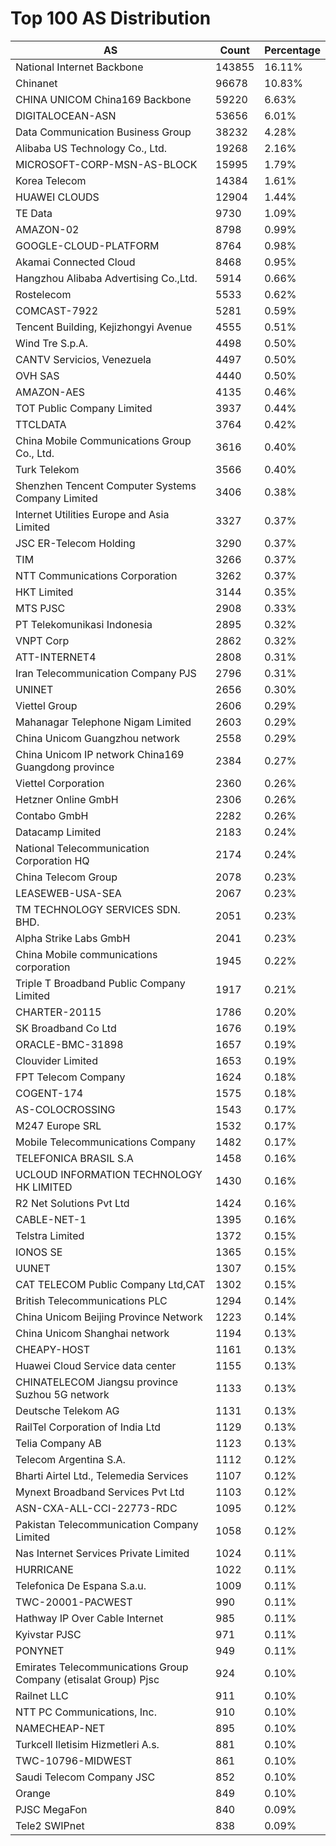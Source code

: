 # Top 100 AS Distribution
| AS | Count | Percentage |
|----|----|----|
| National Internet Backbone | 143855 | 16.11% |
| Chinanet | 96678 | 10.83% |
| CHINA UNICOM China169 Backbone | 59220 | 6.63% |
| DIGITALOCEAN-ASN | 53656 | 6.01% |
| Data Communication Business Group | 38232 | 4.28% |
| Alibaba US Technology Co., Ltd. | 19268 | 2.16% |
| MICROSOFT-CORP-MSN-AS-BLOCK | 15995 | 1.79% |
| Korea Telecom | 14384 | 1.61% |
| HUAWEI CLOUDS | 12904 | 1.44% |
| TE Data | 9730 | 1.09% |
| AMAZON-02 | 8798 | 0.99% |
| GOOGLE-CLOUD-PLATFORM | 8764 | 0.98% |
| Akamai Connected Cloud | 8468 | 0.95% |
| Hangzhou Alibaba Advertising Co.,Ltd. | 5914 | 0.66% |
| Rostelecom | 5533 | 0.62% |
| COMCAST-7922 | 5281 | 0.59% |
| Tencent Building, Kejizhongyi Avenue | 4555 | 0.51% |
| Wind Tre S.p.A. | 4498 | 0.50% |
| CANTV Servicios, Venezuela | 4497 | 0.50% |
| OVH SAS | 4440 | 0.50% |
| AMAZON-AES | 4135 | 0.46% |
| TOT Public Company Limited | 3937 | 0.44% |
| TTCLDATA | 3764 | 0.42% |
| China Mobile Communications Group Co., Ltd. | 3616 | 0.40% |
| Turk Telekom | 3566 | 0.40% |
| Shenzhen Tencent Computer Systems Company Limited | 3406 | 0.38% |
| Internet Utilities Europe and Asia Limited | 3327 | 0.37% |
| JSC ER-Telecom Holding | 3290 | 0.37% |
| TIM | 3266 | 0.37% |
| NTT Communications Corporation | 3262 | 0.37% |
| HKT Limited | 3144 | 0.35% |
| MTS PJSC | 2908 | 0.33% |
| PT Telekomunikasi Indonesia | 2895 | 0.32% |
| VNPT Corp | 2862 | 0.32% |
| ATT-INTERNET4 | 2808 | 0.31% |
| Iran Telecommunication Company PJS | 2796 | 0.31% |
| UNINET | 2656 | 0.30% |
| Viettel Group | 2606 | 0.29% |
| Mahanagar Telephone Nigam Limited | 2603 | 0.29% |
| China Unicom Guangzhou network | 2558 | 0.29% |
| China Unicom IP network China169 Guangdong province | 2384 | 0.27% |
| Viettel Corporation | 2360 | 0.26% |
| Hetzner Online GmbH | 2306 | 0.26% |
| Contabo GmbH | 2282 | 0.26% |
| Datacamp Limited | 2183 | 0.24% |
| National Telecommunication Corporation HQ | 2174 | 0.24% |
| China Telecom Group | 2078 | 0.23% |
| LEASEWEB-USA-SEA | 2067 | 0.23% |
| TM TECHNOLOGY SERVICES SDN. BHD. | 2051 | 0.23% |
| Alpha Strike Labs GmbH | 2041 | 0.23% |
| China Mobile communications corporation | 1945 | 0.22% |
| Triple T Broadband Public Company Limited | 1917 | 0.21% |
| CHARTER-20115 | 1786 | 0.20% |
| SK Broadband Co Ltd | 1676 | 0.19% |
| ORACLE-BMC-31898 | 1657 | 0.19% |
| Clouvider Limited | 1653 | 0.19% |
| FPT Telecom Company | 1624 | 0.18% |
| COGENT-174 | 1575 | 0.18% |
| AS-COLOCROSSING | 1543 | 0.17% |
| M247 Europe SRL | 1532 | 0.17% |
| Mobile Telecommunications Company | 1482 | 0.17% |
| TELEFONICA BRASIL S.A | 1458 | 0.16% |
| UCLOUD INFORMATION TECHNOLOGY HK LIMITED | 1430 | 0.16% |
| R2 Net Solutions Pvt Ltd | 1424 | 0.16% |
| CABLE-NET-1 | 1395 | 0.16% |
| Telstra Limited | 1372 | 0.15% |
| IONOS SE | 1365 | 0.15% |
| UUNET | 1307 | 0.15% |
| CAT TELECOM Public Company Ltd,CAT | 1302 | 0.15% |
| British Telecommunications PLC | 1294 | 0.14% |
| China Unicom Beijing Province Network | 1223 | 0.14% |
| China Unicom Shanghai network | 1194 | 0.13% |
| CHEAPY-HOST | 1161 | 0.13% |
| Huawei Cloud Service data center | 1155 | 0.13% |
| CHINATELECOM Jiangsu province Suzhou 5G network | 1133 | 0.13% |
| Deutsche Telekom AG | 1131 | 0.13% |
| RailTel Corporation of India Ltd | 1129 | 0.13% |
| Telia Company AB | 1123 | 0.13% |
| Telecom Argentina S.A. | 1112 | 0.12% |
| Bharti Airtel Ltd., Telemedia Services | 1107 | 0.12% |
| Mynext Broadband Services Pvt Ltd | 1103 | 0.12% |
| ASN-CXA-ALL-CCI-22773-RDC | 1095 | 0.12% |
| Pakistan Telecommunication Company Limited | 1058 | 0.12% |
| Nas Internet Services Private Limited | 1024 | 0.11% |
| HURRICANE | 1022 | 0.11% |
| Telefonica De Espana S.a.u. | 1009 | 0.11% |
| TWC-20001-PACWEST | 990 | 0.11% |
| Hathway IP Over Cable Internet | 985 | 0.11% |
| Kyivstar PJSC | 971 | 0.11% |
| PONYNET | 949 | 0.11% |
| Emirates Telecommunications Group Company (etisalat Group) Pjsc | 924 | 0.10% |
| Railnet LLC | 911 | 0.10% |
| NTT PC Communications, Inc. | 910 | 0.10% |
| NAMECHEAP-NET | 895 | 0.10% |
| Turkcell Iletisim Hizmetleri A.s. | 881 | 0.10% |
| TWC-10796-MIDWEST | 861 | 0.10% |
| Saudi Telecom Company JSC | 852 | 0.10% |
| Orange | 849 | 0.10% |
| PJSC MegaFon | 840 | 0.09% |
| Tele2 SWIPnet | 838 | 0.09% |
